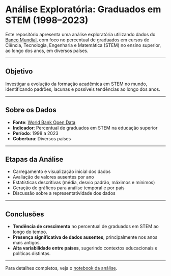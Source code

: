 # Análise Exploratória: Graduados em STEM (1998–2023)

Este repositório apresenta uma análise exploratória utilizando dados do [Banco Mundial](https://data.worldbank.org/), com foco no percentual de graduados em cursos de Ciência, Tecnologia, Engenharia e Matemática (STEM) no ensino superior, ao longo dos anos, em diversos países.

---

##  Objetivo

Investigar a evolução da formação acadêmica em STEM no mundo, identificando padrões, lacunas e possíveis tendências ao longo dos anos.

---

##  Sobre os Dados

- **Fonte**: [World Bank Open Data](https://data.worldbank.org/)
- **Indicador**: Percentual de graduados em STEM na educação superior
- **Período**: 1998 a 2023
- **Cobertura**: Diversos países

---

## Etapas da Análise

- Carregamento e visualização inicial dos dados
- Avaliação de valores ausentes por ano
- Estatísticas descritivas (média, desvio padrão, máximos e mínimos)
- Geração de gráficos para análise temporal e por país
- Discussão sobre a representatividade dos dados

---

## Conclusões

- **Tendência de crescimento** no percentual de graduados em STEM ao longo do tempo.
- **Presença significativa de dados ausentes**, principalmente nos anos mais antigos.
- **Alta variabilidade entre países**, sugerindo contextos educacionais e políticas distintas.

---

Para detalhes completos, veja o [notebook da análise](https://www.datacamp.com/datalab/w/d8fc3793-ce0d-4c32-b96f-7676d1ac258d/edit).





